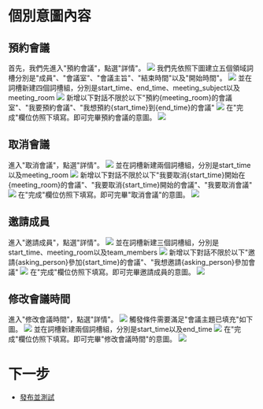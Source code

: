 # 個別意圖內容
## 預約會議
首先，我們先進入"預約會議"，點選"詳情"。
![](../../../../images/intro/image005.png)
我們先依照下圖建立五個領域詞槽分別是"成員"、"會議室"、"會議主旨"、"結束時間"以及"開始時間"。
![](../../../../images/intro/image004.png)
並在詞槽新建四個詞槽組，分別是start_time、end_time、meeting_subject以及meeting_room
![](../../../../images/intro/image006.png)
新增以下對話不限於以下"預約{meeting_room}的會議室"、"我要預約會議"、"我想預約{start_time}到{end_time}的會議"
![](../../../../images/intro/image007.png)
在"完成"欄位仿照下填寫。即可完畢預約會議的意圖。
![](../../../../images/intro/image008.png)
## 取消會議
進入"取消會議"，點選"詳情"。
![](../../../../images/intro/image013.png)
並在詞槽新建兩個詞槽組，分別是start_time以及meeting_room
![](../../../../images/intro/image022.png)
新增以下對話不限於以下"我要取消{start_time}開始在{meeting_room}的會議"、"我要取消{start_time}開始的會議"、"我要取消會議"
![](../../../../images/intro/image023.png)
在"完成"欄位仿照下填寫。即可完畢"取消會議"的意圖。
![](../../../../images/intro/image024.png)

## 邀請成員
進入"邀請成員"，點選"詳情"。
![](../../../../images/intro/image014.png)
並在詞槽新建三個詞槽組，分別是start_time、meeting_room以及team_members
![](../../../../images/intro/image015.png)
新增以下對話不限於以下"邀請{asking_person}參加{start_time}的會議"、"我想邀請{asking_person}參加會議"
![](../../../../images/intro/image016.png)
在"完成"欄位仿照下填寫。即可完畢邀請成員的意圖。
![](../../../../images/intro/image017.png)

## 修改會議時間
進入"修改會議時間"，點選"詳情"。
![](../../../../images/intro/image018.png)
觸發條件需要滿足"會議主題已填充"如下圖。
![](../../../../images/intro/image019.png)
並在詞槽新建兩個詞槽組，分別是start_time以及end_time
![](../../../../images/intro/image020.png)
在"完成"欄位仿照下填寫。即可完畢"修改會議時間"的意圖。
![](../../../../images/intro/image021.png)

# 下一步
- [發布並測試](../../tutorials/intro/deploy-test.html)
